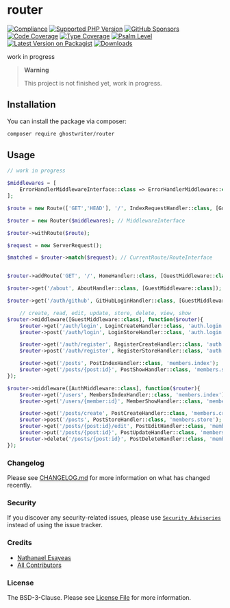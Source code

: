 # router

[![Compliance](https://github.com/ghostwriter/router/actions/workflows/compliance.yml/badge.svg)](https://github.com/ghostwriter/router/actions/workflows/compliance.yml)
[![Supported PHP Version](https://badgen.net/packagist/php/ghostwriter/router?color=8892bf)](https://www.php.net/supported-versions)
[![GitHub Sponsors](https://img.shields.io/github/sponsors/ghostwriter?label=Sponsor+@ghostwriter/router&logo=GitHub+Sponsors)](https://github.com/sponsors/ghostwriter)
[![Code Coverage](https://codecov.io/gh/ghostwriter/router/branch/main/graph/badge.svg)](https://codecov.io/gh/ghostwriter/router)
[![Type Coverage](https://shepherd.dev/github/ghostwriter/router/coverage.svg)](https://shepherd.dev/github/ghostwriter/router)
[![Psalm Level](https://shepherd.dev/github/ghostwriter/router/level.svg)](https://psalm.dev/docs/running_psalm/error_levels)
[![Latest Version on Packagist](https://badgen.net/packagist/v/ghostwriter/router)](https://packagist.org/packages/ghostwriter/router)
[![Downloads](https://badgen.net/packagist/dt/ghostwriter/router?color=blue)](https://packagist.org/packages/ghostwriter/router)

work in progress

> **Warning**
>
> This project is not finished yet, work in progress.

## Installation

You can install the package via composer:

``` bash
composer require ghostwriter/router
```

## Usage

```php
// work in progress

$middlewares = [
    ErrorHandlerMiddlewareInterface::class => ErrorHandlerMiddleware::class,
];

$route = new Route(['GET','HEAD'], '/', IndexRequestHandler::class, [GuestMiddleware::class], 'home');

$router = new Router($middlewares); // MiddlewareInterface

$router->withRoute($route);

$request = new ServerRequest();

$matched = $router->match($request); // CurrentRoute/RouteInterface


$router->addRoute('GET', '/', HomeHandler::class, [GuestMiddleware::class]);

$router->get('/about', AboutHandler::class, [GuestMiddleware::class]);

$router->get('/auth/github', GitHubLoginHandler::class, [GuestMiddleware::class], 'auth.login.github');

    // create, read, edit, update, store, delete, view, show 
$router->middleware([GuestMiddleware::class], function($router){
    $router->get('/auth/login', LoginCreateHandler::class, 'auth.login.create');
    $router->post('/auth/login', LoginStoreHandler::class, 'auth.login.store');

    $router->get('/auth/register', RegisterCreateHandler::class, 'auth.register.create');
    $router->post('/auth/register', RegisterStoreHandler::class, 'auth.register.store');

    $router->get('/posts', PostIndexHandler::class, 'members.index');
    $router->get('/posts/{post:id}', PostShowHandler::class, 'members.show');
});

$router->middleware([AuthMiddleware::class], function($router){
    $router->get('/users', MembersIndexHandler::class, 'members.index');
    $router->get('/users/{member:id}', MemberShowHandler::class, 'members.show');

    $router->get('/posts/create', PostCreateHandler::class, 'members.create');
    $router->post('/posts', PostStoreHandler::class, 'members.store');
    $router->get('/posts/{post:id}/edit', PostEditHandler::class, 'members.edit');
    $router->put('/posts/{post:id}', PostUpdateHandler::class, 'members.update');
    $router->delete('/posts/{post:id}', PostDeleteHandler::class, 'members.delete');
});
```

### Changelog

Please see [CHANGELOG.md](./CHANGELOG.md) for more information on what has changed recently.

### Security

If you discover any security-related issues, please use [`Security Advisories`](https://github.com/ghostwriter/router/security/advisories/new) instead of using the issue tracker.

### Credits

- [Nathanael Esayeas](https://github.com/ghostwriter)
- [All Contributors](https://github.com/ghostwriter/psalm-plugin/contributors)

### License

The BSD-3-Clause. Please see [License File](./LICENSE) for more information.
